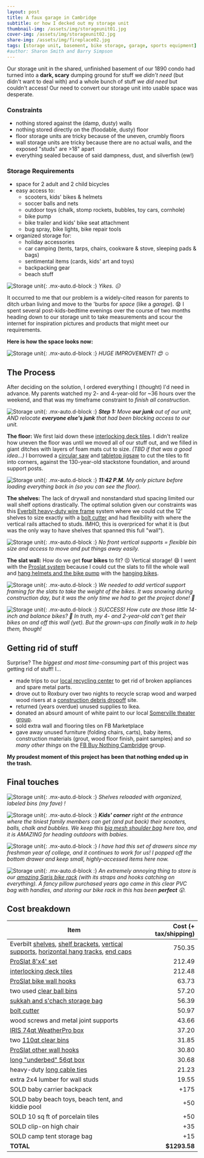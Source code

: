 ```yaml
---
layout: post
title: A faux garage in Cambridge
subtitle: or how I decked out my storage unit
thumbnail-img: /assets/img/storageunit01.jpg
cover-img: /assets/img/storageunit02.jpg
share-img: /assets/img/fireplace02.jpg
tags: [storage unit, basement, bike storage, garage, sports equipment]
#author: Sharon Smith and Barry Simpson
---
```


Our storage unit in the shared, unfinished basement of our 1890 condo had turned into a **dark, scary** dumping ground for stuff we *didn't
need* (but didn't want to deal with) and a whole bunch of stuff *we did need* but couldn't access! Our need to convert our storage unit into usable space was desperate.

### Constraints
* nothing stored against the (damp, dusty) walls
* nothing stored directly on the (floodable, dusty) floor
* floor storage units are tricky because of the uneven, crumbly floors
* wall storage units are tricky because there are no actual walls, and the exposed "studs" are >18" apart
* everything sealed because of said dampness, dust, and silverfish (ew!)

### Storage Requirements
* space for 2 adult and 2 child bicycles
* easy access to:
  * scooters, kids' bikes & helmets
  * soccer balls and nets
  * outdoor toys (chalk, stomp rockets, bubbles, toy cars, cornhole)
  * bike pump
  * bike trailer and kids' bike seat attachment
  * bug spray, bike lights, bike repair tools
* organized storage for:
  * holiday accessories
  * car camping (tents, tarps, chairs, cookware & stove, sleeping pads & bags)
  * sentimental items (cards, kids' art and toys)
  * backpacking gear
  * beach stuff

![Storage unit](../assets/img/storageunit06.jpg){: .mx-auto.d-block :}
*Yikes. :expressionless:*

It occurred to me that our problem is a widely-cited reason for parents to ditch urban living and move to the 'burbs for *space* (like a *garage*).
:anguished: I spent several post-kids-bedtime evenings over the course of two months heading down to our storage unit to take
measurements and scour the internet for inspiration pictures and products that might meet our requirements.

**Here is how the space looks now:**

![Storage unit](../assets/img/storageunit07.jpg){: .mx-auto.d-block :}
*HUGE IMPROVEMENT! :heart_eyes: :relaxed:*

## The Process

After deciding on the solution, I ordered everything I (thought) I'd need in advance. My parents watched my 2- and 4-year-old
for ~36 hours over the weekend, and that was my timeframe constraint to *finish all construction*.

![Storage unit](../assets/img/storageunit03.jpg){: .mx-auto.d-block :}
***Step 1:** Move **our junk** out of our unit, AND relocate **everyone else's junk** that had been blocking access to our unit.*

**The floor:** We first laid down these
[interlocking deck tiles](https://www.homedepot.com/p/326396808). I didn't realize how uneven the floor was until we
moved all of our stuff out, and we filled in giant ditches with layers of foam mats cut to size. *(TBD if that was a good idea...)* I borrowed a [circular saw](https://www.homedepot.com/p/RYOBI-ONE-HP-18V-Brushless-Cordless-7-1-4-in-Circular-Saw-Tool-Only-PBLCS300B/314109411) and
[tabletop jigsaw](https://www.amazon.com/Rockwell-BladeRunner-Portable-Tabletop-Accessories/dp/B00L47FZ8A/) to cut the tiles to fit into corners, against the 130-year-old stackstone foundation, and around support posts.

![Storage unit](../assets/img/storageunit01.jpg){: .mx-auto.d-block :}
***11:42 P.M.** My only picture before loading everything back in (so you can see the floor).*

**The shelves:** The lack of drywall and nonstandard stud spacing limited our wall shelf options drastically.
The optimal solution given our constraints was this [Everbilt heavy-duty wire frame](https://www.homedepot.com/p/Everbilt-6-ft-x-20-in-Heavy-Duty-Wire-Shelf-90257/314183866)
system where we could cut the 12' shelves to size exactly with a [bolt cutter](https://www.homedepot.com/p/Milwaukee-18-in-Bolt-Cutter-with-3-8-in-Maximum-Cut-Capacity-48-22-4018/312620426) and had flexibility with where the vertical rails attached to studs. IMHO, this is overpriced
for what it is (but was the only way to have shelves that spanned this full "wall").

![Storage unit](../assets/img/storageunit04.jpg){: .mx-auto.d-block :}
*No front vertical supports = flexible bin size and access to move and put things away easily.*

**The slat wall:** How do we get **four bikes** to fit? :persevere: Vertical storage! :smile: I went with the
[Proslat system](https://www.homedepot.com/p/Proslat-PVC-Slatwall-8-ft-x-4-ft-White-88102/203496104) because I could cut the slats to fill the whole wall and [hang helmets and the bike pump](https://www.homedepot.com/p/Proslat-Slatwall-4-in-Hooks-12-Pack-13002/204743455) with the [hanging bikes](https://www.homedepot.com/p/Proslat-Slatwall-Vertical-Bike-Hook-2-Pack-13028/204743464).

![Storage unit](../assets/img/storageunit08.jpg){: .mx-auto.d-block :}
*We needed to add vertical support framing for the slats to take the weight of the bikes. It was snowing during construction day, but it was the only time we had to get the project done! :muscle:*

![Storage unit](../assets/img/storageunit05.jpg){: .mx-auto.d-block :}
*SUCCESS! How cute are those little 14-inch and balance bikes? :bicyclist: In truth, my 4- and 2-year-old can't get their bikes on and off this wall (yet). But the grown-ups can finally walk in to help them, though!*

## Getting rid of stuff

Surprise? The *biggest and most time-consuming* part of this project was getting rid of stuff! I...
* made trips to our [local recycling center](https://www.cambridgema.gov/services/recyclingcenter) to get rid of broken appliances and spare metal parts.
* drove out to Roxbury over two nights to recycle scrap wood and warped wood risers at a [construction debris dropoff](https://resourcewasteservices.com/our-facilities/resource-roxbury/) site.
* returned (years overdue) unused supplies to Ikea.
* donated an absurd amount of white paint to our local [Somerville theater group](https://www.theatreatfirst.org/).
* sold extra wall and flooring tiles on FB Marketplace
* gave away unused furniture (folding chairs, carts), baby items, construction materials (grout, wood floor finish, paint samples)
and *so many other things* on the [FB Buy Nothing Cambridge](https://www.facebook.com/groups/476638806418590) group.

**My proudest moment of this project has been that nothing ended up in the trash.**

## Final touches

![Storage unit](../assets/img/storageunit02.jpg){: .mx-auto.d-block :}
*Shelves reloaded with organized, labeled bins (my fave) !*

![Storage unit](../assets/img/storageunit09.jpg){: .mx-auto.d-block :}
***Kids' corner** right at the entrance where the tiniest family members can get (and put back) their scooters, balls, chalk and bubbles.
We keep this [big mesh shoulder bag](https://www.amazon.com/gp/product/B0B2RHFXCB/) here too, and it is AMAZING for heading outdoors with babies.*

![Storage unit](../assets/img/storageunit10.jpg){: .mx-auto.d-block :}
*I have had this set of drawers since my freshman year of college, and it continues to work for us! I popped off the bottom drawer and keep small, highly-accessed items here now.*

![Storage unit](../assets/img/storageunit11.jpg){: .mx-auto.d-block :}
*An extremely annoying thing to store is our [amazing Saris bike rack](https://www.amazon.com/dp/B085WTVV18/) (with its straps and hooks catching on everything).
A fancy pillow purchased years ago came in this clear PVC bag with handles, and storing our bike rack in this has been **perfect** :astonished:.*

## Cost breakdown

| Item | Cost (+ tax/shipping) |
| --- | ---: |
| Everbilt [shelves](https://www.homedepot.com/p/Everbilt-12-ft-x-20-in-Heavy-Duty-Wire-Shelf-90175/314183873), [shelf brackets](https://www.homedepot.com/p/Everbilt-20-in-L-White-Steel-Heavy-Duty-Support-Bracket-90316/314700560), [vertical supports](https://www.homedepot.com/p/Everbilt-84-in-L-White-Steel-Heavy-Duty-Vertical-Rail-90290/314586379), [horizontal hang tracks](https://www.homedepot.com/p/Everbilt-80-in-Heavy-Duty-Steel-Hang-Track-90288/314586388), [end caps](https://www.homedepot.com/p/Everbilt-Small-End-Caps-20-Pack-90234/314184189) | 750.35 |
| [ProSlat 8'x4' set](https://www.homedepot.com/p/Proslat-PVC-Slatwall-8-ft-x-4-ft-White-88102/203496104) | 212.49 |
| [interlocking deck tiles](https://www.homedepot.com/p/11-8-in-x-11-8-in-Outdoor-Square-Plastic-Interlocking-Flooring-Deck-Tiles-for-Courtyard-Garden-44-pieces-in-Brown-C-F-B-90469/326396808) | 212.48 |
| [ProSlat bike wall hooks](https://www.homedepot.com/p/Proslat-Slatwall-Vertical-Bike-Hook-2-Pack-13028/204743464) | 63.73 |
| two used [clear ball bins](https://www.amazon.com/gp/product/B0085U20JG/) | 57.20 |
| [sukkah and s'chach storage bag](https://www.sukkot.com/shop/sukkah-storage-bags/) | 56.39 |
| [bolt cutter](https://www.homedepot.com/p/Milwaukee-18-in-Bolt-Cutter-with-3-8-in-Maximum-Cut-Capacity-48-22-4018/312620426) | 50.97 |
| wood screws and metal joint supports | 43.66 |
| [IRIS 74qt WeatherPro box](https://www.homedepot.com/p/IRIS-74-Qt-WeatherPro-Storage-Box-in-Clear-110586/300735908) | 37.20 |
| two [110qt clear bins](https://www.target.com/p/sterilite-110qt-clear-view-storage-bin-with-latch-purple/-/A-13794501) | 31.85 |
| [ProSlat other wall hooks](https://www.homedepot.com/p/Proslat-Slatwall-4-in-Hooks-12-Pack-13002/204743455) | 30.80 |
| [long "underbed" 56qt box](https://www.containerstore.com/s/closet/closet-boxes-bins/our-clear-storage-boxes/12d?productId=11004743) | 30.68 |
| heavy-duty [long cable ties](https://www.acehardware.com/departments/lighting-and-electrical/cable-management-cable-ties-and-electrical-tape/cable-ties/3004703) | 21.23 |
| extra 2x4 lumber for wall studs | 19.55 |
| SOLD baby carrier backpack | +175 |
| SOLD baby beach toys, beach tent, and kiddie pool | +50 |
| SOLD 10 sq ft of porcelain tiles | +50 |
| SOLD clip-on high chair | +35 |
| SOLD camp tent storage bag | +15 |
| **TOTAL** | **$1293.58** |